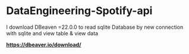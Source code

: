 # DataEngineering-Spotify-api


I download DBeaven =22.0.0 to read sqlite Database 
by new connection with sqlite 
and view table & view data 

**https://dbeaver.io/download/**
